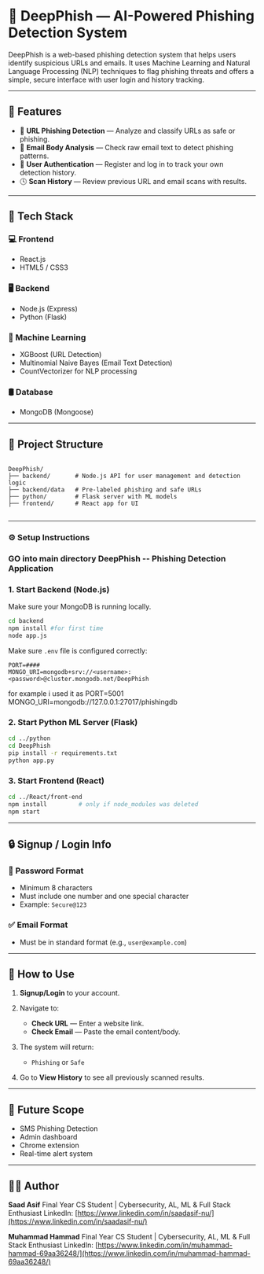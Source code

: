 # 🔐 DeepPhish — AI-Powered Phishing Detection System

DeepPhish is a web-based phishing detection system that helps users identify suspicious URLs and emails. It uses Machine Learning and Natural Language Processing (NLP) techniques to flag phishing threats and offers a simple, secure interface with user login and history tracking.

---

## 🚀 Features

- 🔗 **URL Phishing Detection** — Analyze and classify URLs as safe or phishing.
- 📧 **Email Body Analysis** — Check raw email text to detect phishing patterns.
- 👤 **User Authentication** — Register and log in to track your own detection history.
- 🕓 **Scan History** — Review previous URL and email scans with results.

---

## 🧰 Tech Stack

### 💻 Frontend
- React.js
- HTML5 / CSS3

### 🖥 Backend
- Node.js (Express)
- Python (Flask)

### 🤖 Machine Learning
- XGBoost (URL Detection)
- Multinomial Naive Bayes (Email Text Detection)
- CountVectorizer for NLP processing

### 🛢 Database
- MongoDB (Mongoose)

---

## 📂 Project Structure

```

DeepPhish/
├── backend/       # Node.js API for user management and detection logic
├── backend/data   # Pre-labeled phishing and safe URLs
├── python/        # Flask server with ML models
├── frontend/      # React app for UI


````

---

### ⚙️ Setup Instructions
### GO into main directory DeepPhish -- Phishing Detection Application

### 1. Start Backend (Node.js)
Make sure your MongoDB is running locally.
```bash
cd backend
npm install #for first time
node app.js
```

Make sure `.env` file is configured correctly:

```env
PORT=####
MONGO_URI=mongodb+srv://<username>:<password>@cluster.mongodb.net/DeepPhish
```
for example i used it as
PORT=5001
MONGO_URI=mongodb://127.0.0.1:27017/phishingdb


### 2. Start Python ML Server (Flask)

```bash
cd ../python
cd DeepPhish
pip install -r requirements.txt 
python app.py
```

### 3. Start Frontend (React)

```bash
cd ../React/front-end
npm install         # only if node_modules was deleted
npm start
```

---

## 🔒 Signup / Login Info

### 🔐 Password Format

* Minimum 8 characters 
* Must include one number and one special character
* Example: `Secure@123`

### ✅ Email Format

* Must be in standard format (e.g., `user@example.com`)

---

## 🧪 How to Use

1. **Signup/Login** to your account.
2. Navigate to:

   * **Check URL** — Enter a website link.
   * **Check Email** — Paste the email content/body.
3. The system will return:

   * `Phishing` or `Safe`
4. Go to **View History** to see all previously scanned results.

---


## 🧭 Future Scope

* SMS Phishing Detection
* Admin dashboard
* Chrome extension
* Real-time alert system

---

## 🧑‍💻 Author

**Saad Asif**
Final Year CS Student | Cybersecurity, AL, ML & Full Stack Enthusiast
LinkedIn: [https://www.linkedin.com/in/saadasif-nu/](https://www.linkedin.com/in/saadasif-nu/)

**Muhammad Hammad**
Final Year CS Student | Cybersecurity, AL, ML & Full Stack Enthusiast
LinkedIn: [https://www.linkedin.com/in/muhammad-hammad-69aa36248/](https://www.linkedin.com/in/muhammad-hammad-69aa36248/)